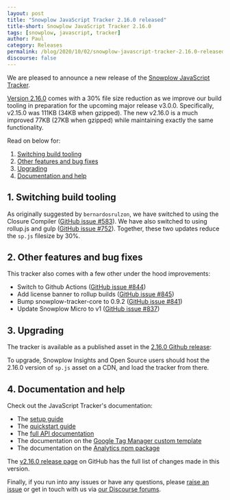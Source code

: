```yaml
---
layout: post
title: "Snowplow JavaScript Tracker 2.16.0 released"
title-short: Snowplow JavaScript Tracker 2.16.0
tags: [snowplow, javascript, tracker]
author: Paul
category: Releases
permalink: /blog/2020/10/02/snowplow-javascript-tracker-2.16.0-released/
discourse: false
---
```


We are pleased to announce a new release of the [Snowplow JavaScript Tracker][js-tracker].

[Version 2.16.0][2.16.0-tag] comes with a 30% file size reduction as we improve our build tooling in preparation for the upcoming major release v3.0.0. Specifically, v2.15.0 was 111KB (34KB when gzipped). The new v2.16.0 is a much improved 77KB (27KB when gzipped) while maintaining exactly the same functionality.

Read on below for:

1. [Switching build tooling](#1-switching-build-tooling)
2. [Other features and bug fixes](#2-other-features-and-bugfixes)
3. [Upgrading](#3-upgrading)
4. [Documentation and help](#4-documentation-and-help)

<!--more-->

## 1. Switching build tooling

As originally suggested by `bernardosrulzon`, we have switched to using the Closure Compiler ([GitHub issue #583](https://github.com/snowplow/snowplow-javascript-tracker/issues/583)). We have also switched to using rollup.js and gulp ([GitHub issue #752](https://github.com/snowplow/snowplow-javascript-tracker/issues/752)). Together, these two updates reduce the `sp.js` filesize by 30%. 

## 2. Other features and bug fixes

This tracker also comes with a few other under the hood improvements:

* Switch to Github Actions ([GitHub issue #844](https://github.com/snowplow/snowplow-javascript-tracker/issues/844))
* Add license banner to rollup builds ([GitHub issue #845](https://github.com/snowplow/snowplow-javascript-tracker/issues/845))
* Bump snowplow-tracker-core to 0.9.2 ([GitHub issue #841](https://github.com/snowplow/snowplow-javascript-tracker/issues/841))
* Update Snowplow Micro to v1 ([GitHub issue #837](https://github.com/snowplow/snowplow-javascript-tracker/issues/837))

## 3. Upgrading

The tracker is available as a published asset in the [2.16.0 Github release][2.16.0-tag]:

To upgrade, Snowplow Insights and Open Source users should host the 2.16.0 version of `sp.js` asset on a CDN, and load the tracker from there.

## 4. Documentation and help

Check out the JavaScript Tracker's documentation:

* The [setup guide][setup]
* The [quickstart guide][quickstart]
* The [full API documentation][docs]
* The documentation on the [Google Tag Manager custom template][gtm-template]
* The documentation on the [Analytics npm package][npm-package]

The [v2.16.0 release page][2.16.0-tag] on GitHub has the full list of changes made in this version.

Finally, if you run into any issues or have any questions, please [raise an issue][issues] or get in touch with us via [our Discourse forums][forums].

[js-tracker]: https://github.com/snowplow/snowplow-javascript-tracker
[2.16.0-tag]: https://github.com/snowplow/snowplow-javascript-tracker/releases/tag/2.16.0
[setup]: https://github.com/snowplow/snowplow/wiki/Javascript-tracker-setup
[quickstart]: https://docs.snowplowanalytics.com/docs/collecting-data/collecting-from-own-applications/javascript-tracker/web-quick-start-guide/
[issues]: https://github.com/snowplow/snowplow-javascript-tracker/issues
[forums]: https://discourse.snowplowanalytics.com/
[docs]: https://github.com/snowplow/snowplow/wiki/1-General-parameters-for-the-Javascript-tracker
[gtm-template]: https://docs.snowplowanalytics.com/docs/collecting-data/collecting-from-own-applications/javascript-tracker/google-tag-manager-custom-template/
[npm-package]: https://docs.snowplowanalytics.com/docs/collecting-data/collecting-from-own-applications/javascript-tracker/snowplow-plugin-for-analytics-npm-package/

